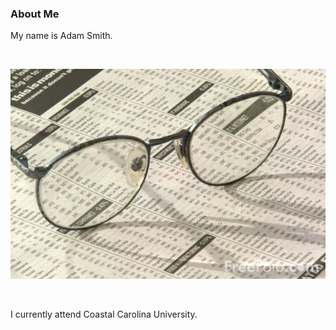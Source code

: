 ### About Me
My name is Adam Smith.

<br/>

[//]: # (Glasses image. These comments are weird.)
![Alt text](image.jpg)

<br/>

I currently attend Coastal Carolina University.

